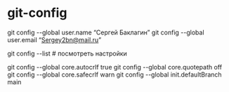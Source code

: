 # git-config

git config --global user.name “Сергей Баклагин”
git config --global user.email “Sergey2bn@mail.ru”

git config --list # посмотреть настройки

git config --global core.autocrlf true
git config --global core.quotepath off
git config --global core.safecrlf warn
git config --global init.defaultBranch main